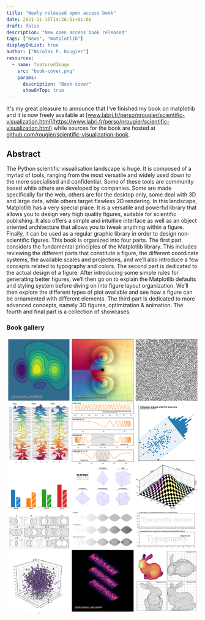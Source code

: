 ```yaml
---
title: "Newly released open access book"
date: 2021-11-15T14:26:51+01:00
draft: false
description: "New open access book released"
tags: ["News", "matplotlib"]
displayInList: true
author: ["Nicolas P. Rougier"]
resources:
  - name: featuredImage
    src: "book-cover.png"
    params:
      description: "Book cover"
      showOnTop: true
---
```


It's my great pleasure to announce that I've finished my book on matplotlib and it is now freely available at [www.labri.fr/perso/nrougier/scientific-visualization.html](https://www.labri.fr/perso/nrougier/scientific-visualization.html) while sources for the book are hosted at [github.com/rougier/scientific-visualization-book](https://github.com/rougier/scientific-visualization-book).

## Abstract

The Python scientific visualisation landscape is huge. It is composed of a myriad of tools, ranging from the most versatile and widely used down to the more specialised and confidential. Some of these tools are community based while others are developed by companies. Some are made specifically for the web, others are for the desktop only, some deal with 3D and large data, while others target flawless 2D rendering. In this landscape, Matplotlib has a very special place. It is a versatile and powerful library that allows you to design very high quality figures, suitable for scientific publishing. It also offers a simple and intuitive interface as well as an object oriented architecture that allows you to tweak anything within a figure. Finally, it can be used as a regular graphic library in order to design non‐scientific figures. This book is organized into four parts. The first part considers the fundamental principles of the Matplotlib library. This includes reviewing the different parts that constitute a figure, the different coordinate systems, the available scales and projections, and we’ll also introduce a few concepts related to typography and colors. The second part is dedicated to the actual design of a figure. After introducing some simple rules for generating better figures, we’ll then go on to explain the Matplotlib defaults and styling system before diving on into figure layout organization. We’ll then explore the different types of plot available and see how a figure can be ornamented with different elements. The third part is dedicated to more advanced concepts, namely 3D figures, optimization & animation. The fourth and final part is a collection of showcases.

### Book gallery

![A grid of multiple plots showing how data may be visualized.](book-gallery.png)
